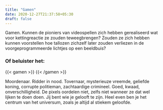 ```yaml
---
title: "Gamen"
date: 2020-12-27T21:37:58+05:30
draft: false
---
```


Gamen. Kunnen de pioniers van videospellen zich hebben gerealiseerd wat voor kettingreactie ze zouden teweegbrengen? Zouden ze zich hebben kunnen voorstellen hoe tallozen zichzelf later zouden verliezen in de voorgeprogrammeerde lichtjes op een beeldbuis?

### Of beluister het:
{{< gamen >}}
{{< /gamen >}}

Moordenaar. Ridder in nood. Tovernaar, mysterieuze vreemde, geliefde koning, corrupte politieman, zachtaardige crimineel. Goed, kwaad, onverschilligheid. De pixels oordelen niet, zelfs niet wanneer ze dat wel lijken te doen doen. Jij bent wie je gelooft te zijn. Heel even ben je het centrum van het universum, zoals je altijd al stiekem geloofde.
